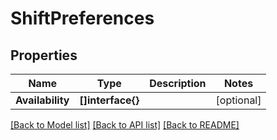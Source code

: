 # ShiftPreferences

## Properties

Name | Type | Description | Notes
------------ | ------------- | ------------- | -------------
**Availability** | **[]interface{}** |  | [optional] 

[[Back to Model list]](../README.md#documentation-for-models) [[Back to API list]](../README.md#documentation-for-api-endpoints) [[Back to README]](../README.md)


